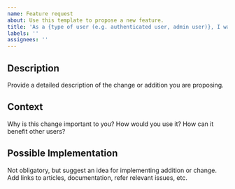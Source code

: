 ```yaml
---
name: Feature request
about: Use this template to propose a new feature.
title: 'As a {type of user (e.g. authenticated user, admin user)}, I want to {task}, so that {goal}'
labels: ''
assignees: ''
---
```


## Description

Provide a detailed description of the change or addition you are proposing.

## Context

Why is this change important to you? How would you use it? How can it benefit other users?

## Possible Implementation

Not obligatory, but suggest an idea for implementing addition or change. Add links to articles, documentation, refer relevant issues, etc.
